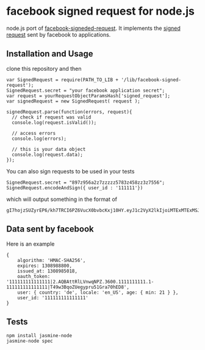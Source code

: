 # facebook signed request for node.js

node.js port of [facebook-signeded-request](https://github.com/wooga/facebook-signed-request).
It implements the [signed request](http://developers.facebook.com/docs/authentication/signed_request/) sent by facebook to applications.

## Installation and Usage

clone this repository and then

	var SignedRequest = require(PATH_TO_LIB + '/lib/facebook-signed-request');
	SignedRequest.secret = "your facebook application secret";
	var request = yourRequestObjectParamsHash['signed_request'];
	var signedRequest = new SignedRequest( request );

	signedRequest.parse(function(errors, request){
	  // check if request was valid
	  console.log(request.isValid());

	  // access errors
	  console.log(errors);

	  // this is your data object
	  console.log(request.data);
	});

You can also sign requests to be used in your tests

	SignedRequest.secret = "897z956a2z7zzzzz5783z458zz3z7556";
 	SignedRequest.encodeAndSign({ user_id : '111111'})

which will output something in the format of

	gI7hojzSUZyrEP6/kh7TRCI6PZ6VucX0bvbcKxj10HY.eyJ1c2VyX2lkIjoiMTExMTExMSJ9

## Data sent by facebook

Here is an example

	{
		algorithm: 'HMAC-SHA256',
		expires: 1308988800,
		issued_at: 1308985018,
		oauth_token: '111111111111111|2.AQBAttRlLVnwqNPZ.3600.1111111111.1-111111111111111|T49w3BqoZUegypru51Gra70hED8',
		user: { country: 'de', locale: 'en_US', age: { min: 21 } },
		user_id: '111111111111111'
	}

## Tests

	npm install jasmine-node
	jasmine-node spec
